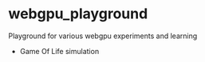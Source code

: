 # webgpu_playground
Playground for various webgpu experiments and learning

- Game Of Life simulation
